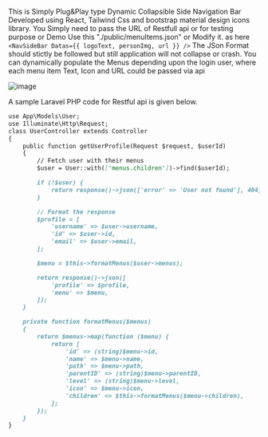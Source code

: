 This is Simply Plug&Play type Dynamic Collapsible Side Navigation Bar Developed using React, Tailwind Css and bootstrap material design icons library.
You Simply need to pass the URL of Restfull api or for testing purpose or Demo Use this "./public/menuItems.json" or Modify it.
as here
`<NavSideBar Datas={{ logoText, personImg, url }} />`
The JSon Format should stictly be followed but still application will not collapse or crash.
You can dynamically populate the Menus depending upon the login user, where each menu item Text, Icon and URL could be passed via api

![image](https://github.com/user-attachments/assets/46ef5359-4dab-4c97-aa76-759597f28b6b)

A sample Laravel PHP code for Restful api is given below.

```markdown
use App\Models\User;
use Illuminate\Http\Request;
class UserController extends Controller
{
    public function getUserProfile(Request $request, $userId)
    {
        // Fetch user with their menus
        $user = User::with(['menus.children'])->find($userId);

        if (!$user) {
            return response()->json(['error' => 'User not found'], 404);
        }

        // Format the response
        $profile = [
            'username' => $user->username,
            'id' => $user->id,
            'email' => $user->email,
        ];

        $menu = $this->formatMenus($user->menus);

        return response()->json([
            'profile' => $profile,
            'menu' => $menu,
        ]);
    }

    private function formatMenus($menus)
    {
        return $menus->map(function ($menu) {
            return [
                'id' => (string)$menu->id,
                'name' => $menu->name,
                'path' => $menu->path,
                'parentID' => (string)$menu->parentID,
                'level' => (string)$menu->level,
                'icon' => $menu->icon,
                'children' => $this->formatMenus($menu->children),
            ];
        });
    }
}

